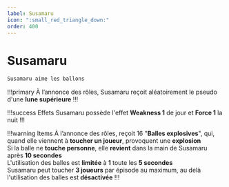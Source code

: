 ```yaml
---
label: Susamaru
icon: ":small_red_triangle_down:"
order: 400
---
```


# Susamaru

```txt
Susamaru aime les ballons
```

!!!primary
À l’annonce des rôles, Susamaru reçoit aléatoirement le pseudo d'une **lune supérieure**
!!!

!!!success Effets
Susamaru possède l'effet **Weakness 1** de jour et **Force 1** la nuit
!!!

!!!warning Items
À l’annonce des rôles, reçoit 16 "**Balles explosives**", qui, quand elle viennent à **toucher un joueur**, provoquent une **explosion** <br>
Si la balle ne **touche personne**, elle **revient** dans la main de Susamaru après **10 secondes** <br>
L'utilisation des balles est **limitée** à **1** toute les **5 secondes** <br>
Susamaru peut toucher **3 joueurs** par épisode au maximum, au delà l'utilisation des balles est **désactivée**
!!!

